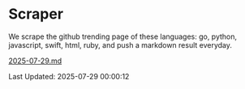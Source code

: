 # Scraper

We scrape the github trending page of these languages: go, python, javascript, swift, html, ruby, and push a markdown result everyday.

[2025-07-29.md](https://github.com/henson/Scraper/blob/master/2025-07-29.md)

Last Updated: 2025-07-29 00:00:12